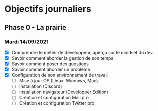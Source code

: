 # Objectifs journaliers

## Phase 0 - La prairie

### Mardi 14/09/2021


* [x] Comprendre le métier de développeur, aperçu sur le mindset du dev
* [x] Savoir comment aborder la gestion de son temps
* [x] Savoir comment poser des questions
* [x] Savoir comment aborder un problème
* [x] Configuration de son environnement de travail
  * [ ] Mise à jour OS (Linux, Windows, Mac)
  * [ ] Installation (Discord)
  * [ ] Installation navigateur (Developper Edition)
  * [ ] Création et configuration Mail pro 
  * [ ] Création et configuration Twitter pro 
